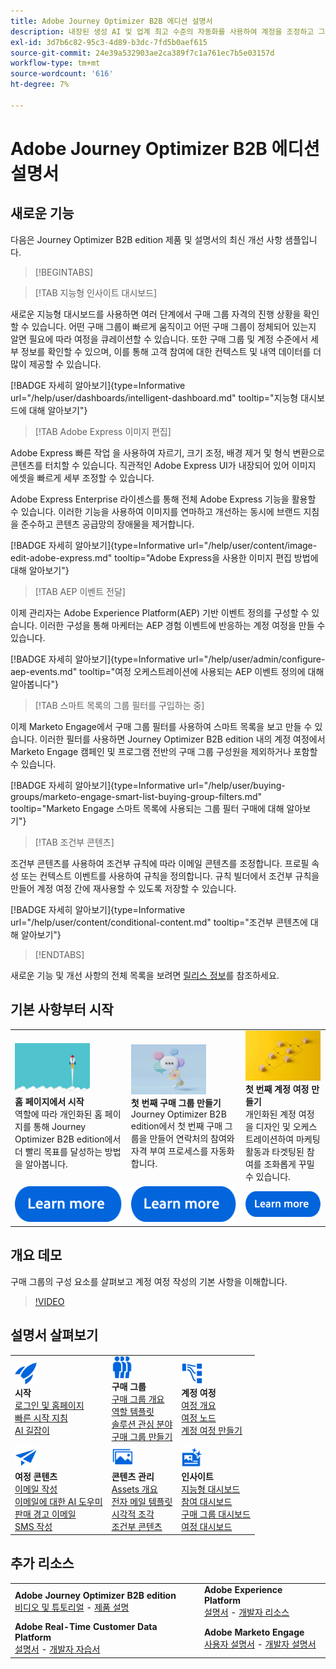 ```yaml
---
title: Adobe Journey Optimizer B2B 에디션 설명서
description: 내장된 생성 AI 및 업계 최고 수준의 자동화를 사용하여 계정을 조정하고 그룹 여정을 구매하기 위해 Adobe Journey Optimizer B2B edition 기능을 사용하는 방법에 대해 알아봅니다.
exl-id: 3d7b6c82-95c3-4d89-b3dc-7fd5b0aef615
source-git-commit: 24e39a532903ae2ca389f7c1a761ec7b5e03157d
workflow-type: tm+mt
source-wordcount: '616'
ht-degree: 7%

---
```


# Adobe Journey Optimizer B2B 에디션 설명서

## 새로운 기능

다음은 Journey Optimizer B2B edition 제품 및 설명서의 최신 개선 사항 샘플입니다.

>[!BEGINTABS]

>[!TAB 지능형 인사이트 대시보드]

새로운 지능형 대시보드를 사용하면 여러 단계에서 구매 그룹 자격의 진행 상황을 확인할 수 있습니다. 어떤 구매 그룹이 빠르게 움직이고 어떤 구매 그룹이 정체되어 있는지 알면 필요에 따라 여정을 큐레이션할 수 있습니다. 또한 구매 그룹 및 계정 수준에서 세부 정보를 확인할 수 있으며, 이를 통해 고객 참여에 대한 컨텍스트 및 내역 데이터를 더 많이 제공할 수 있습니다.

[!BADGE 자세히 알아보기]{type=Informative url="/help/user/dashboards/intelligent-dashboard.md" tooltip="지능형 대시보드에 대해 알아보기"}

>[!TAB Adobe Express 이미지 편집]

Adobe Express 빠른 작업 을 사용하여 자르기, 크기 조정, 배경 제거 및 형식 변환으로 콘텐츠를 터치할 수 있습니다. 직관적인 Adobe Express UI가 내장되어 있어 이미지 에셋을 빠르게 세부 조정할 수 있습니다.

Adobe Express Enterprise 라이센스를 통해 전체 Adobe Express 기능을 활용할 수 있습니다. 이러한 기능을 사용하여 이미지를 연마하고 개선하는 동시에 브랜드 지침을 준수하고 콘텐츠 공급망의 장애물을 제거합니다.

[!BADGE 자세히 알아보기]{type=Informative url="/help/user/content/image-edit-adobe-express.md" tooltip="Adobe Express을 사용한 이미지 편집 방법에 대해 알아보기"}

>[!TAB AEP 이벤트 전달]

이제 관리자는 Adobe Experience Platform(AEP) 기반 이벤트 정의를 구성할 수 있습니다. 이러한 구성을 통해 마케터는 AEP 경험 이벤트에 반응하는 계정 여정을 만들 수 있습니다.

[!BADGE 자세히 알아보기]{type=Informative url="/help/user/admin/configure-aep-events.md" tooltip="여정 오케스트레이션에 사용되는 AEP 이벤트 정의에 대해 알아봅니다"}

>[!TAB 스마트 목록의 그룹 필터를 구입하는 중]

이제 Marketo Engage에서 구매 그룹 필터를 사용하여 스마트 목록을 보고 만들 수 있습니다. 이러한 필터를 사용하면 Journey Optimizer B2B edition 내의 계정 여정에서 Marketo Engage 캠페인 및 프로그램 전반의 구매 그룹 구성원을 제외하거나 포함할 수 있습니다.

[!BADGE 자세히 알아보기]{type=Informative url="/help/user/buying-groups/marketo-engage-smart-list-buying-group-filters.md" tooltip="Marketo Engage 스마트 목록에 사용되는 그룹 필터 구매에 대해 알아보기"}

>[!TAB 조건부 콘텐츠]

조건부 콘텐츠를 사용하여 조건부 규칙에 따라 이메일 콘텐츠를 조정합니다. 프로필 속성 또는 컨텍스트 이벤트를 사용하여 규칙을 정의합니다. 규칙 빌더에서 조건부 규칙을 만들어 계정 여정 간에 재사용할 수 있도록 저장할 수 있습니다.

[!BADGE 자세히 알아보기]{type=Informative url="/help/user/content/conditional-content.md" tooltip="조건부 콘텐츠에 대해 알아보기"}

>[!ENDTABS]

새로운 기능 및 개선 사항의 전체 목록을 보려면 [릴리스 정보](../user/release-notes/release-notes.md)를 참조하세요. <!-- Stay up-to-date with the latest changes in our documentation by visiting the [documentation updates page](using/rn/documentation-updates.md).-->

## 기본 사항부터 시작

<table style="table-layout:fixed">
  <tr style="border: 0;">
    <td>
    <a href="home-page.md"><img width="120px" src="./assets/launch.png" alt="제품 사용 시작"></a>
    <div><strong>홈 페이지에서 시작</strong><br/>역할에 따라 개인화된 홈 페이지를 통해 Journey Optimizer B2B edition에서 더 빨리 목표를 달성하는 방법을 알아봅니다.</div>
    </td>
      <td>
    <a href="buying-groups/buying-groups-overview.md"><img width="120px" src="./assets/communication.png" alt="구매 그룹"></a>
    <div><strong>첫 번째 구매 그룹 만들기</strong><br/>Journey Optimizer B2B edition에서 첫 번째 구매 그룹을 만들어 연락처의 참여와 자격 부여 프로세스를 자동화합니다.</div>
    </td>
    <td>
    <a href="journeys/journey-overview.md"><img width="120px" src="./assets/flow.png" alt="계정 여정"></a>
    <div><strong>첫 번째 계정 여정 만들기</strong><br/>개인화된 계정 여정을 디자인 및 오케스트레이션하여 마케팅 활동과 타겟팅된 참여를 조화롭게 꾸밀 수 있습니다. 
    </div>
    </td>
  </tr>
  <tr style="border: 0;">
    <td align="center"><a href="home-page.md"><img src="../assets/learn-more.svg" alt="자세히 알아보기"></a></td>
    <td align="center"><a href="buying-groups/buying-groups-overview.md"><img src="../assets/learn-more.svg" alt="자세히 알아보기"></a></td>
    <td align="center"><a href="journeys/journey-overview.md"><img src="../assets/learn-more.svg" alt="자세히 알아보기"></a></td>
    </tr>
</table>

## 개요 데모

구매 그룹의 구성 요소를 살펴보고 계정 여정 작성의 기본 사항을 이해합니다.

>[!VIDEO](https://video.tv.adobe.com/v/3432054?quality=12)

## 설명서 살펴보기

<table style="table-layout:auto">
  <tr style="border: 0;">
    <td>
      <img src="../assets/do-not-localize/icon-quick-start.svg" width="35px" alt="시작하기"><br/>
      <strong>시작</strong><br/><a href="home-page.md">로그인 및 홈페이지</a><br/><a href="./start/get-started.md">빠른 시작 지침</a> <br/><a href="./start/ai-assistant.md">AI 길잡이</a>
    </td>
    <!--
    <td>
      <img src="../assets/do-not-localize/icon-configure.svg" width="35px"><br/>
      <strong>Configuration<br/>administration</strong><br/><a href="using/configuration/channel-surfaces.md">Channel surfaces</a> - <a href="using/configuration/about-data-sources-events-actions.md">Configure journeys</a>  - <a href="using/administration/permissions-overview.md">Access control</a> - <a href="using/administration/sandboxes.md">Sandboxes management</a>
    </td> -->
    <td>
      <img src="../assets/do-not-localize/icon_audience.svg" width="35px" alt="구매 그룹"><br/>
      <strong>구매 그룹</strong><br/><a href="./buying-groups/buying-groups-overview.md">구매 그룹 개요</a><br/><a href="./buying-groups/buying-groups-role-templates.md">역할 템플릿</a><br/><a href="./buying-groups/solution-interests.md">솔루션 관심 분야</a><br/><a href="./buying-groups/buying-groups-create.md">구매 그룹 만들기</a>
    </td>
    <td>
      <img src="../assets/do-not-localize/icon-paths.svg" width="35px" alt="계정 여정"><br/>
      <strong>계정 여정</strong><br/><a href="./journeys/journey-overview.md">여정 개요</a><br/><a href="./journeys/journey-nodes.md">여정 노드</a><br/><a href="./journeys/journey-overview.md#create-an-account-journey">계정 여정 만들기</a>
    </td>
  </tr>
  <tr style="border: 0;">
    <td>
      <img src="../assets/do-not-localize/icon-campaign.svg" width="35px" alt="여정 컨텐츠"><br/>
      <strong>여정 콘텐츠</strong><br/><a href="./content/email-authoring.md">이메일 작성</a><br/><a href="./content/ai-assistant-emails.md">이메일에 대한 AI 도우미</a><br/><a href="./content/sales-alert-email.md">판매 경고 이메일</a><br/><a href="./content/sms-authoring.md">SMS 작성</a>
    </td>
        <td>
      <img src="../assets/do-not-localize/icon_assets.svg" width="35px" alt="콘텐츠 관리"><br/>
      <strong>콘텐츠 관리</strong><br/><a href="./content/assets-overview.md">Assets 개요</a><br/><a href="./content/email-templates.md">전자 메일 템플릿</a><br/><a href="./content/fragments.md">시각적 조각</a><br/><a href="./content/conditional-content.md">조건부 콘텐츠</a>
    </td>
    <td>
      <img src="../assets/do-not-localize/icon-offer.svg" width="35px" alt="인사이트 및 대시보드"><br/>
      <strong>인사이트</strong><br/><a href="./dashboards/intelligent-dashboard.md">지능형 대시보드</a><br/><a href="./dashboards/engagement-dashboard.md">참여 대시보드</a><br/><a href="./dashboards/buying-groups-dashboard.md">구매 그룹 대시보드</a><br/><a href="./dashboards/journeys-dashboard.md">여정 대시보드</a>
    </td>

</tr>
</table>

## 추가 리소스

<table style="table-layout:fixed"><tr style="border: 0;">
<tr><td><strong>Adobe Journey Optimizer B2B edition</strong><br/>
<a href="https://experienceleague.adobe.com/en/docs/journey-optimizer-b2b-learn/tutorials/overview" target="_blank">비디오 및 튜토리얼</a> - <a href="https://helpx.adobe.com/legal/product-descriptions/adobe-journey-optimizer-b2b.html" target="_blank">제품 설명</a> <!-- - <a href="https://www.adobe.com/content/dam/cc/en/security/pdfs/AJO_SecurityOverview.pdf" target="_blank">Security overview (PDF)</a> - <a href="https://developer.adobe.com/journey-optimizer-apis/" target="_blank">APIs reference</a> - <a href="https://experienceleague.adobe.com/tools/ajo-schemas/schema-dictionary.html" target="_blank">Journey Optimizer Schema Dictionary</a> -->
</td>
<td><strong>Adobe Experience Platform</strong><br/>
<a href="https://experienceleague.adobe.com/en/docs/experience-platform/landing/home" target="_blank">설명서</a> - <a href="https://business.adobe.com/products/experience-platform/documentation-and-developer-resources.html" target="_blank">개발자 리소스</a>
</td></tr>
<tr><td><strong>Adobe Real-Time Customer Data Platform</strong><br/>
<a href="https://experienceleague.adobe.com/ko/docs/experience-platform/rtcdp/home" target="_blank">설명서</a> - <a href="https://experienceleague.adobe.com/en/docs/platform-learn/getting-started-for-data-architects-and-data-engineers/overview" target="_blank">개발자 자습서</a>
</td><td><strong>Adobe Marketo Engage</strong><br/>
<a href="https://experienceleague.adobe.com/ko/docs/marketo/using/home" target="_blank">사용자 설명서</a> - <a href="https://experienceleague.adobe.com/en/docs/marketo-developer/marketo/home" target="_blank">개발자 설명서</a>
</td>
</tr></table>

